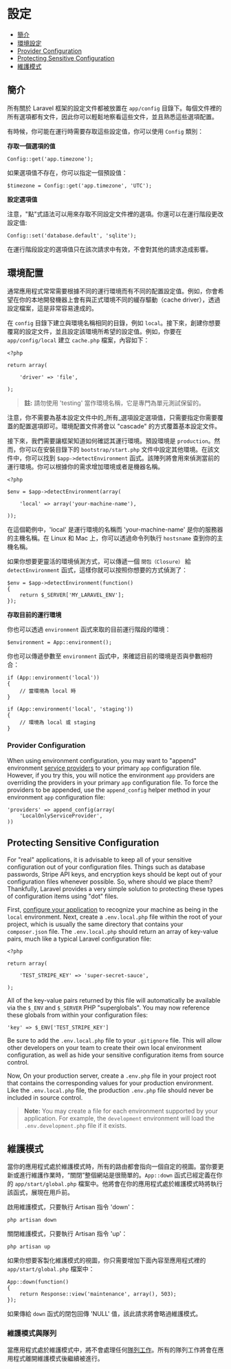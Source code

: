 # 設定

- [簡介](#introduction)
- [環境設定](#environment-configuration)
- [Provider Configuration](#provider-configuration)
- [Protecting Sensitive Configuration](#protecting-sensitive-configuration)
- [維護模式](#maintenance-mode)

<a name="introduction"></a>
## 簡介

所有關於 Laravel 框架的設定文件都被放置在 `app/config` 目錄下。每個文件裡的所有選項都有文件，因此你可以輕鬆地察看這些文件，並且熟悉這些選項配置。

有時候，你可能在運行時需要存取這些設定值，你可以使用 `Config` 類別：

**存取一個選項的值**

	Config::get('app.timezone');

如果選項值不存在，你可以指定一個預設值：

	$timezone = Config::get('app.timezone', 'UTC');


**設定選項值**

注意，"點"式語法可以用來存取不同設定文件裡的選項。你還可以在運行階段更改設定值:

	Config::set('database.default', 'sqlite');

在運行階段設定的選項值只在該次請求中有效，不會對其他的請求造成影響。

<a name="environment-configuration"></a>
## 環境配置

通常應用程式常常需要根據不同的運行環境而有不同的配置設定值。例如，你會希望在你的本地開發機器上會有與正式環境不同的緩存驅動（cache driver），透過設定檔案，這是非常容易達成的。

在 `config` 目錄下建立與環境名稱相同的目錄，例如 `local`。接下來，創建你想要覆寫的設定文件，並且設定該環境所希望的設定值。例如，你要在 `app/config/local` 建立 `cache.php` 檔案，內容如下：

	<?php

	return array(

		'driver' => 'file',

	);

> **註:** 請勿使用 'testing' 當作環境名稱，它是專門為單元測試保留的。

注意，你不需要為基本設定文件中的_所有_選項設定選項值，只需要指定你需要覆蓋的配置選項即可。環境配置文件將會以 "cascade" 的方式覆蓋基本設定文件。

接下來，我們需要讓框架知道如何確認其運行環境。預設環境是 `production`。然而，你可以在安裝目錄下的 `bootstrap/start.php` 文件中設定其他環境。在該文件中，你可以找到 `$app->detectEnvironment` 函式。該陣列將會用來偵測當前的運行環境。你可以根據你的需求增加環境或者是機器名稱。

    <?php

    $env = $app->detectEnvironment(array(

        'local' => array('your-machine-name'),

    ));

在這個範例中，'local' 是運行環境的名稱而 'your-machine-name' 是你的服務器的主機名稱。在 Linux 和 Mac 上，你可以透過命令列執行 `hostsname` 查到你的主機名稱。

如果你想要更靈活的環境偵測方式，可以傳遞一個 `閉包（Closure）` 給 `detectEnvironment` 函式，這樣你就可以按照你想要的方式偵測了：

	$env = $app->detectEnvironment(function()
	{
		return $_SERVER['MY_LARAVEL_ENV'];
	});

**存取目前的運行環境**

你也可以透過 `environment` 函式來取的目前運行階段的環境：

	$environment = App::environment();

你也可以傳遞參數至 `environment` 函式中，來確認目前的環境是否與參數相符合：

	if (App::environment('local'))
	{
		// 當環境為 local 時
	}

	if (App::environment('local', 'staging'))
	{
		// 環境為 local 或 staging
	}

<a name="provider-configuration"></a>
### Provider Configuration

When using environment configuration, you may want to "append" environment [service providers](/docs/ioc#service-providers) to your primary `app` configuration file. However, if you try this, you will notice the environment `app` providers are overriding the providers in your primary `app` configuration file. To force the providers to be appended, use the `append_config` helper method in your environment `app` configuration file:

	'providers' => append_config(array(
		'LocalOnlyServiceProvider',
	))

<a name="protecting-sensitive-configuration"></a>
## Protecting Sensitive Configuration

For "real" applications, it is advisable to keep all of your sensitive configuration out of your configuration files. Things such as database passwords, Stripe API keys, and encryption keys should be kept out of your configuration files whenever possible. So, where should we place them? Thankfully, Laravel provides a very simple solution to protecting these types of configuration items using "dot" files.

First, [configure your application](/docs/configuration#environment-configuration) to recognize your machine as being in the `local` environment. Next, create a `.env.local.php` file within the root of your project, which is usually the same directory that contains your `composer.json` file. The `.env.local.php` should return an array of key-value pairs, much like a typical Laravel configuration file:

	<?php

	return array(

		'TEST_STRIPE_KEY' => 'super-secret-sauce',

	);

All of the key-value pairs returned by this file will automatically be available via the `$_ENV` and `$_SERVER` PHP "superglobals". You may now reference these globals from within your configuration files:

	'key' => $_ENV['TEST_STRIPE_KEY']

Be sure to add the `.env.local.php` file to your `.gitignore` file. This will allow other developers on your team to create their own local environment configuration, as well as hide your sensitive configuration items from source control.

Now, On your production server, create a `.env.php` file in your project root that contains the corresponding values for your production environment. Like the `.env.local.php` file, the production `.env.php` file should never be included in source control.

> **Note:** You may create a file for each environment supported by your application. For example, the `development` environment will load the `.env.development.php` file if it exists.

<a name="maintenance-mode"></a>
## 維護模式

當你的應用程式處於維護模式時，所有的路由都會指向一個自定的視圖。當你要更新或進行維護作業時，“關閉”整個網站是很簡單的。`App::down` 函式已經定義在你的 `app/start/global.php` 檔案中。他將會在你的應用程式處於維護模式時將執行該函式，展現在用戶前。

啟用維護模式，只要執行 Artisan 指令 'down'：

	php artisan down

關閉維護模式，只要執行 Artisan 指令 'up'：

	php artisan up

如果你想要客製化維護模式的視圖，你只需要增加下面內容至應用程式裡的 `app/start/global.php` 檔案中：

	App::down(function()
	{
		return Response::view('maintenance', array(), 503);
	});

如果傳給 `down` 函式的閉包回傳 'NULL' 值，該此請求將會略過維護模式。

### 維護模式與隊列

當應用程式處於維護模式中，將不會處理任何[隊列工作](/docs/queues)。所有的隊列工作將會在應用程式離開維護模式後繼續被進行。

